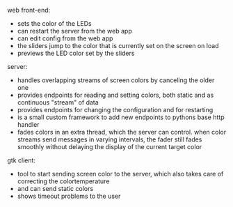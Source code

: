 web front-end:
- sets the color of the LEDs
- can restart the server from the web app
- can edit config from the web app
- the sliders jump to the color that is currently set on the screen on load
- previews the LED color set by the sliders

server:
- handles overlapping streams of screen colors by canceling the older one
- provides endpoints for reading and setting colors, both static and as continuous "stream" of data
- provides endpoints for changing the configuration and for restarting
- is a small custom framework to add new endpoints to pythons base http handler
- fades colors in an extra thread, which the server can control. when color
streams send messages in varying intervals, the fader still fades smoothly without
delaying the display of the current target color

gtk client:
- tool to start sending screen color to the server, which also takes care of
correcting the colortemperature
- and can send static colors
- shows timeout problems to the user
